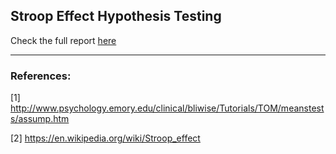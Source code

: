 ## Stroop Effect Hypothesis Testing

Check the full report [here](https://archidemi.github.io/tTest_StroopEffect/strooptest.html)

***

### References:

[1] http://www.psychology.emory.edu/clinical/bliwise/Tutorials/TOM/meanstests/assump.htm

[2] https://en.wikipedia.org/wiki/Stroop_effect
